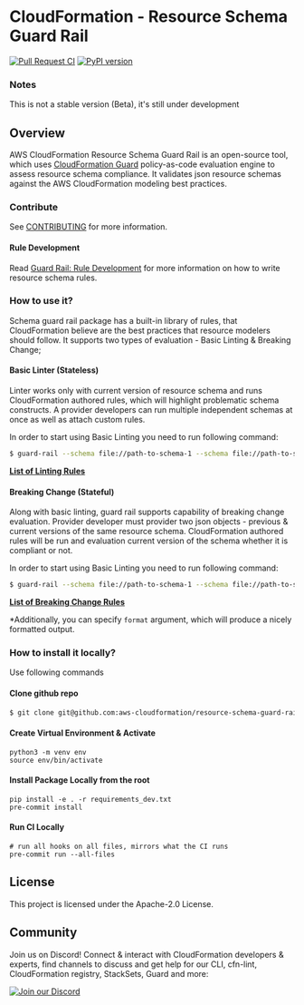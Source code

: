 # CloudFormation - Resource Schema Guard Rail
[![Pull Request CI](https://github.com/aws-cloudformation/resource-schema-guard-rail/actions/workflows/pr-ci.yml/badge.svg?branch=main)](https://github.com/aws-cloudformation/resource-schema-guard-rail/actions/workflows/pr-ci.yml)
[![PyPI version](https://badge.fury.io/py/resource-schema-guard-rail.svg)](https://badge.fury.io/py/resource-schema-guard-rail)


### Notes
This is not a stable version (Beta), it's still under development

## Overview
AWS CloudFormation Resource Schema Guard Rail is an open-source tool, which uses [CloudFormation Guard](https://github.com/aws-cloudformation/cloudformation-guard/) policy-as-code evaluation engine to assess resource schema compliance. It validates json resource schemas against the AWS CloudFormation modeling best practices.

### Contribute
See [CONTRIBUTING](CONTRIBUTING.md#security-issue-notifications) for more information.
#### Rule Development
Read [Guard Rail: Rule Development](docs/RULE_DEVELOPMENT.md) for more information on how to write resource schema rules.

### How to use it?
Schema guard rail package has a built-in library of rules, that CloudFormation believe are the best practices that resource modelers should follow. It supports two types of evaluation - Basic Linting & Breaking Change;

#### Basic Linter (Stateless)
Linter works only with current version of resource schema and runs CloudFormation authored rules, which will highlight problematic schema constructs. A provider developers can run multiple independent schemas at once as well as attach custom rules.

In order to start using Basic Linting you need to run following command:
```bash
$ guard-rail --schema file://path-to-schema-1 --schema file://path-to-schema-2 --rule file://path-to-custom-ruleset1 --rule file://path-to-custom-ruleset2
```

**[List of Linting Rules](docs/BASIC_LINTING.md)**

#### Breaking Change (Stateful)
Along with basic linting, guard rail supports capability of breaking change evaluation. Provider developer must provider two json objects - previous & current versions of the same resource schema. CloudFormation authored rules will be run and evaluation current version of the schema whether it is compliant or not.

In order to start using Basic Linting you need to run following command:
```bash
$ guard-rail --schema file://path-to-schema-1 --schema file://path-to-schema-2 --rule ... --stateful
```

**[List of Breaking Change Rules](docs/BREAKING_CHANGE.md)**


*Additionally, you can specify `format` argument, which will produce a nicely formatted output.

### How to install it locally?

Use following commands

#### Clone github repo
```bash
$ git clone git@github.com:aws-cloudformation/resource-schema-guard-rail.git
```
#### Create Virtual Environment & Activate
```
python3 -m venv env
source env/bin/activate
```

#### Install Package Locally from the root

```
pip install -e . -r requirements_dev.txt
pre-commit install
```

#### Run CI Locally

```
# run all hooks on all files, mirrors what the CI runs
pre-commit run --all-files
```

## License

This project is licensed under the Apache-2.0 License.

## Community

Join us on Discord! Connect & interact with CloudFormation developers &
experts, find channels to discuss and get help for our CLI, cfn-lint, CloudFormation registry, StackSets,
Guard and more:

[![Join our Discord](https://discordapp.com/api/guilds/981586120448020580/widget.png?style=banner3)](https://discord.gg/9zpd7TTRwq)
